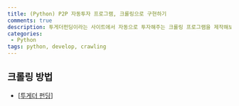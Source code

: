 ```yaml
---
title: (Python) P2P 자동투자 프로그램, 크롤링으로 구현하기
comments: true
description: 투게더펀딩이라는 사이트에서 자동으로 투자해주는 크롤링 프로그램을 제작해보도록하겠습니다.
categories:
 - Python
tags: python, develop, crawling
---
```


## 크롤링 방법

- [[투게더 펀딩](https://www.together.co.kr)]